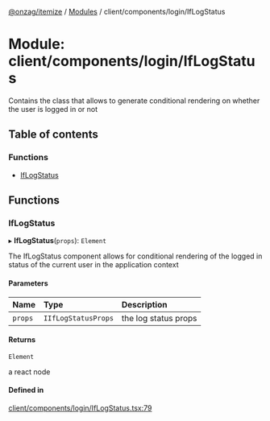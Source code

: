 [@onzag/itemize](../README.md) / [Modules](../modules.md) / client/components/login/IfLogStatus

# Module: client/components/login/IfLogStatus

Contains the class that allows to generate conditional rendering
on whether the user is logged in or not

## Table of contents

### Functions

- [IfLogStatus](client_components_login_IfLogStatus.md#iflogstatus)

## Functions

### IfLogStatus

▸ **IfLogStatus**(`props`): `Element`

The IfLogStatus component allows for conditional rendering of the
logged in status of the current user in the application context

#### Parameters

| Name | Type | Description |
| :------ | :------ | :------ |
| `props` | `IIfLogStatusProps` | the log status props |

#### Returns

`Element`

a react node

#### Defined in

[client/components/login/IfLogStatus.tsx:79](https://github.com/onzag/itemize/blob/a24376ed/client/components/login/IfLogStatus.tsx#L79)

